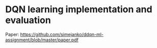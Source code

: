 # DQN learning implementation and evaluation
Paper: https://github.com/simejanko/ddqn-ml-assignment/blob/master/paper.pdf
